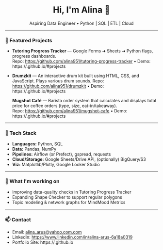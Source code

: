<!-- Profile README for <alina951> -->
<h1 align="center">Hi, I'm  Alina 👋</h1>
<p align="center">Aspiring Data Engineer • Python | SQL | ETL | Cloud</p>



---

### 🚀 Featured Projects
- **Tutoring Progress Tracker** — Google Forms ➜ Sheets ➜ Python flags, progress dashboards.  
  Repo: https://github.com/alina951/tutoring-progress-tracker • Demo: https://<your-username>.github.io/#projects

- **Drumzkit** — An interactive drum kit built using HTML, CSS, and JavaScript.  Plays various drum sounds.
  Repo: https://github.com/alina951/drumzkit • Demo: https://<your-username>.github.io/#projects


   **Mugshot Café** — Barista order system that calculates and displays total price for coffee orders (type, size, eat-in/takeaway).  
  Repo: https://github.com/alina951/mugshot-cafe • Demo: https://<alina951>.github.io/#projects

---

### 🧰 Tech Stack
- **Languages:** Python, SQL
- **Data:** Pandas, NumPy
- **Pipelines:** Airflow (or Prefect), gspread, requests
- **Cloud/Storage:** Google Sheets/Drive API, (optionally) BigQuery/S3
- **Viz:** Matplotlib/Plotly, Google Looker Studio

---

### 📌 What I'm working on
- Improving data-quality checks in Tutoring Progress Tracker
- Expanding Shape Checker to support regular polygons
- Topic modeling & network graphs for MindMood Metrics

---

### 📫 Contact
- Email: alina_arus@yahoo.com.com
- LinkedIn: https://www.linkedin.com/in/alina-arus-6a18a0319
- Portfolio Site: https://<alina951>.github.io
